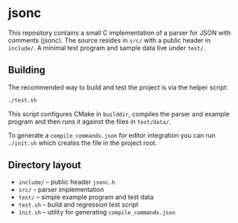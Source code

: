 # jsonc

This repository contains a small C implementation of a parser for JSON with
comments (jsonc). The source resides in `src/` with a public header in
`include/`. A minimal test program and sample data live under `test/`.

## Building

The recommended way to build and test the project is via the helper script:

```sh
./test.sh
```

This script configures CMake in `builddir`, compiles the parser and example
program and then runs it against the files in `test/data/`.

To generate a `compile_commands.json` for editor integration you can run
`./init.sh` which creates the file in the project root.

## Directory layout

- `include/` – public header `jsonc.h`
- `src/` – parser implementation
- `test/` – simple example program and test data
- `test.sh` – build and regression test script
- `init.sh` – utility for generating `compile_commands.json`
